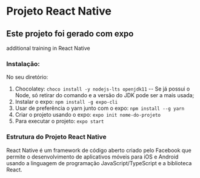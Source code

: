 # Projeto React Native
## Este projeto foi gerado com expo 
 additional training in React Native

 ### Instalação:
 No seu diretório:
 1. Chocolatey: `choco install -y nodejs-lts openjdk11` -- Se já possui o Node, só retirar do comando e a versão do JDK pode ser a mais usada; <br/>
 2. Instalar o expo: `npm install -g expo-cli` <br/>
 3. Usar de preferência o yarn junto com o expo: `npm install --g yarn` <br/>
 4. Criar o projeto usando o expo: `expo init nome-do-projeto`<br/>
 5. Para executar o projeto: `expo start`<br/>

 ### Estrutura do Projeto React Native

 React Native é um framework de código aberto criado pelo Facebook que permite o desenvolvimento de aplicativos móveis para iOS e Android usando a linguagem de programação JavaScript/TypeScript e a biblioteca React.

 
